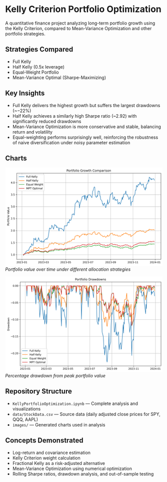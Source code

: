 # Kelly Criterion Portfolio Optimization

A quantitative finance project analyzing long-term portfolio growth using the Kelly Criterion, compared to Mean-Variance Optimization and other portfolio strategies.

## Strategies Compared
- Full Kelly
- Half Kelly (0.5x leverage)
- Equal-Weight Portfolio
- Mean-Variance Optimal (Sharpe-Maximizing)

## Key Insights
- Full Kelly delivers the highest growth but suffers the largest drawdowns (~−22%)
- Half Kelly achieves a similarly high Sharpe ratio (~2.92) with significantly reduced drawdowns
- Mean-Variance Optimization is more conservative and stable, balancing return and volatility
- Equal-weighting performs surprisingly well, reinforcing the robustness of naive diversification under noisy parameter estimation

## Charts
![Growth](images/plot_growth.png)
*Portfolio value over time under different allocation strategies*

![Drawdown](images/drawdown.png)
*Percentage drawdown from peak portfolio value*

## Repository Structure
- `KellyPortfolioOptimization.ipynb` — Complete analysis and visualizations
- `data/StockData.csv` — Source data (daily adjusted close prices for SPY, QQQ, AAPL)
- `images/` — Generated charts used in analysis

## Concepts Demonstrated
- Log-return and covariance estimation
- Kelly Criterion weight calculation
- Fractional Kelly as a risk-adjusted alternative
- Mean-Variance Optimization using numerical optimization
- Rolling Sharpe ratios, drawdown analysis, and out-of-sample testing
